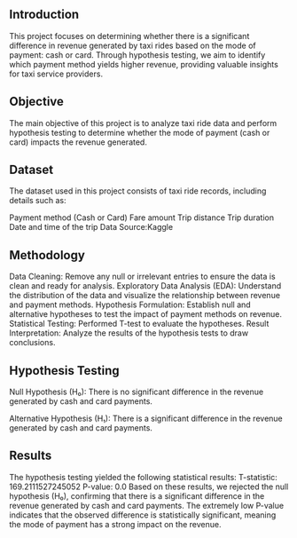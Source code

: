 ## Introduction
This project focuses on determining whether there is a significant difference in revenue generated by taxi rides based on the mode of payment: cash or card. Through hypothesis testing, we aim to identify which payment method yields higher revenue, providing valuable insights for taxi service providers.

## Objective
The main objective of this project is to analyze taxi ride data and perform hypothesis testing to determine whether the mode of payment (cash or card) impacts the revenue generated.

## Dataset
The dataset used in this project consists of taxi ride records, including details such as:

Payment method (Cash or Card)
Fare amount
Trip distance
Trip duration
Date and time of the trip
Data Source:Kaggle

## Methodology
Data Cleaning: Remove any null or irrelevant entries to ensure the data is clean and ready for analysis.
Exploratory Data Analysis (EDA): Understand the distribution of the data and visualize the relationship between revenue and payment methods.
Hypothesis Formulation: Establish null and alternative hypotheses to test the impact of payment methods on revenue.
Statistical Testing: Performed T-test  to evaluate the hypotheses.
Result Interpretation: Analyze the results of the hypothesis tests to draw conclusions.
## Hypothesis Testing
Null Hypothesis (H₀): There is no significant difference in the revenue generated by cash and card payments.

Alternative Hypothesis (H₁): There is a significant difference in the revenue generated by cash and card payments.
## Results
The hypothesis testing yielded the following statistical results:
T-statistic: 169.2111527245052
P-value: 0.0
Based on these results, we rejected the null hypothesis (H₀), confirming that there is a significant difference in the revenue generated by cash and card payments. The extremely low P-value indicates that the observed difference is statistically significant, meaning the mode of payment has a strong impact on the revenue.
